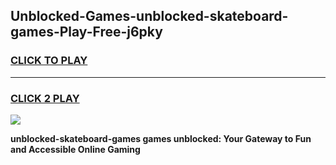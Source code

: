 
## Unblocked-Games-unblocked-skateboard-games-Play-Free-j6pky
<h3>
<a href="https://premium76.site?title=unblocked-skateboard-games&ref=19M">CLICK TO PLAY</a></h3>
<hr>

<h3>
<a href="https://premium76.site?title=unblocked-skateboard-games&ref=19M">CLICK 2 PLAY</a>
  
</h3>

<a href="https://premium76.site?title=unblocked-skateboard-games&ref=19M"><img src="https://clearcache.store/games.png"></a>


**unblocked-skateboard-games games unblocked: Your Gateway to Fun and Accessible Online Gaming**
